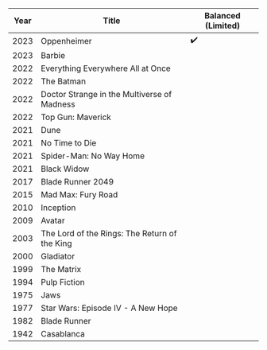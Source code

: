 
| Year | Title                                         | Balanced (Limited) |
| ---- | --------------------------------------------- | ------------------ |
| 2023 | Oppenheimer                                   | ✔️                 |
| 2023 | Barbie                                        |                    |
| 2022 | Everything Everywhere All at Once             |                    |
| 2022 | The Batman                                    |                    |
| 2022 | Doctor Strange in the Multiverse of Madness   |                    |
| 2022 | Top Gun: Maverick                             |                    |
| 2021 | Dune                                          |                    |
| 2021 | No Time to Die                                |                    |
| 2021 | Spider-Man: No Way Home                       |                    |
| 2021 | Black Widow                                   |                    |
| 2017 | Blade Runner 2049                             |                    |
| 2015 | Mad Max: Fury Road                            |                    |
| 2010 | Inception                                     |                    |
| 2009 | Avatar                                        |                    |
| 2003 | The Lord of the Rings: The Return of the King |                    |
| 2000 | Gladiator                                     |                    |
| 1999 | The Matrix                                    |                    |
| 1994 | Pulp Fiction                                  |                    |
| 1975 | Jaws                                          |                    |
| 1977 | Star Wars: Episode IV - A New Hope            |                    |
| 1982 | Blade Runner                                  |                    |
| 1942 | Casablanca                                    |                    |

